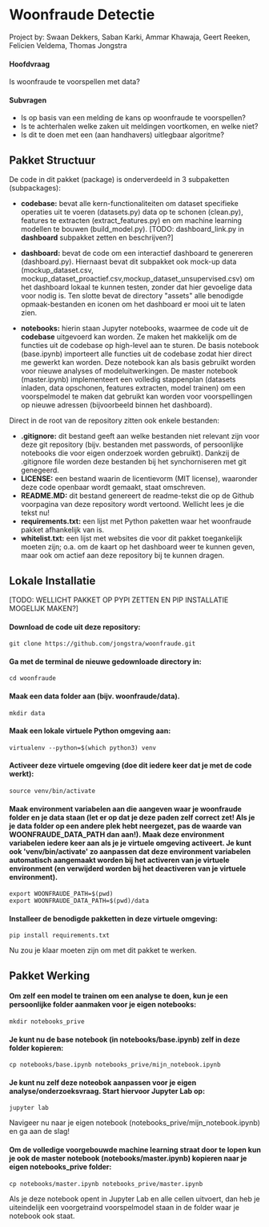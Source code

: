 <!--####################################################################################
# This file creates the markdown documentation for the woonfraude detection repo.      #
#                                                                                      #
# Created by Thomas Jongstra 2019 - for the Municipality of Amsterdam                  #
#####################################################################################-->

# Woonfraude Detectie
Project by: Swaan Dekkers, Saban Karki, Ammar Khawaja, Geert Reeken, Felicien Veldema, Thomas Jongstra


#### Hoofdvraag

Is woonfraude te voorspellen met data?

#### Subvragen

* Is op basis van een melding de kans op woonfraude te voorspellen?
* Is te achterhalen welke zaken uit meldingen voortkomen, en welke niet?
* Is dit te doen met een (aan handhavers) uitlegbaar algoritme?


## Pakket Structuur

De code in dit pakket (package) is onderverdeeld in 3 subpaketten (subpackages):

* **codebase:** bevat alle kern-functionaliteiten om dataset specifieke operaties uit te voeren (datasets.py) data op te schonen (clean.py), features te extracten (extract_features.py) en om machine learning modellen te bouwen (build_model.py). [TODO: dashboard_link.py in **dashboard** subpakket zetten en beschrijven?]

* **dashboard:** bevat de code om een interactief dashboard te genereren (dashboard.py). Hiernaast bevat dit subpakket ook mock-up data (mockup_dataset.csv, mockup_dataset_proactief.csv,mockup_dataset_unsupervised.csv) om het dashboard lokaal te kunnen testen, zonder dat hier gevoelige data voor nodig is. Ten slotte bevat de directory "assets" alle benodigde opmaak-bestanden en iconen om het dashboard er mooi uit te laten zien.

* **notebooks:** hierin staan Jupyter notebooks, waarmee de code uit de **codebase** uitgevoerd kan worden. Ze maken het makkelijk om de functies uit de codebase op high-level aan te sturen. De basis notebook (base.ipynb) importeert alle functies uit de codebase zodat hier direct me gewerkt kan worden. Deze notebook kan als basis gebruikt worden voor nieuwe analyses of modeluitwerkingen. De master notebook (master.ipynb) implementeert een volledig stappenplan (datasets inladen, data opschonen, features extracten, model trainen) om een voorspelmodel te maken dat gebruikt kan worden voor voorspellingen op nieuwe adressen (bijvoorbeeld binnen het dashboard).

Direct in de root van de repository zitten ook enkele bestanden:

* **.gitignore:** dit bestand geeft aan welke bestanden niet relevant zijn voor deze git repository (bijv. bestanden met passwords, of persoonlijke notebooks die voor eigen onderzoek worden gebruikt). Dankzij de .gitignore file worden deze bestanden bij het synchorniseren met git genegeerd.
* **LICENSE:** een bestand waarin de licentievorm (MIT license), waaronder deze code openbaar wordt gemaakt, staat omschreven.
* **README.MD:** dit bestand genereert de readme-tekst die op de Github voorpagina van deze repository wordt vertoond. Wellicht lees je die tekst nu!
* **requirements.txt:** een lijst met Python paketten waar het woonfraude pakket afhankelijk van is.
* **whitelist.txt:** een lijst met websites die voor dit pakket toegankelijk moeten zijn; o.a. om de kaart op het dashboard weer te kunnen geven, maar ook om actief aan deze repository bij te kunnen dragen.


## Lokale Installatie

[TODO: WELLICHT PAKKET OP PYPI ZETTEN EN PIP INSTALLATIE MOGELIJK MAKEN?]

#### Download de code uit deze repository:
    git clone https://github.com/jongstra/woonfraude.git

#### Ga met de terminal de nieuwe gedownloade directory in:
    cd woonfraude

#### Maak een data folder aan (bijv. woonfraude/data).
    mkdir data

#### Maak een lokale virtuele Python omgeving aan:
    virtualenv --python=$(which python3) venv

#### Activeer deze virtuele omgeving (doe dit iedere keer dat je met de code werkt):
    source venv/bin/activate

#### Maak environment variabelen aan die aangeven waar je woonfraude folder en je data staan (let er op dat je deze paden zelf correct zet! Als je je data folder op een andere plek hebt neergezet, pas de waarde van WOONFRAUDE_DATA_PATH dan aan!). Maak deze environment variabelen iedere keer aan als je je virtuele omgeving activeert. Je kunt ook 'venv/bin/activate' zo aanpassen dat deze environment variabelen automatisch aangemaakt worden bij het activeren van je virtuele environment (en verwijderd worden bij het deactiveren van je virtuele environment).
    export WOONFRAUDE_PATH=$(pwd)
    export WOONFRAUDE_DATA_PATH=$(pwd)/data

#### Installeer de benodigde pakketten in deze virtuele omgeving:
    pip install requirements.txt

Nu zou je klaar moeten zijn om met dit pakket te werken.


## Pakket Werking

#### Om zelf een model te trainen om een analyse te doen, kun je een persoonlijke folder aanmaken voor je eigen notebooks:
    mkdir notebooks_prive

#### Je kunt nu de base notebook (in notebooks/base.ipynb) zelf in deze folder kopieren:
    cp notebooks/base.ipynb notebooks_prive/mijn_notebook.ipynb

#### Je kunt nu zelf deze noteobok aanpassen voor je eigen analyse/onderzoeksvraag. Start hiervoor Jupyter Lab op:
    jupyter lab

Navigeer nu naar je eigen notebook (notebooks_prive/mijn_notebook.ipynb) en ga aan de slag!

#### Om de volledige voorgebouwde machine learning straat door te lopen kun je ook de master notebook (notebooks/master.ipynb) kopieren naar je eigen notebooks_prive folder:
    cp notebooks/master.ipynb notebooks_prive/master.ipynb

Als je deze notebook opent in Jupyter Lab en alle cellen uitvoert, dan heb je uiteindelijk een voorgetraind voorspelmodel staan in de folder waar je notebook ook staat.